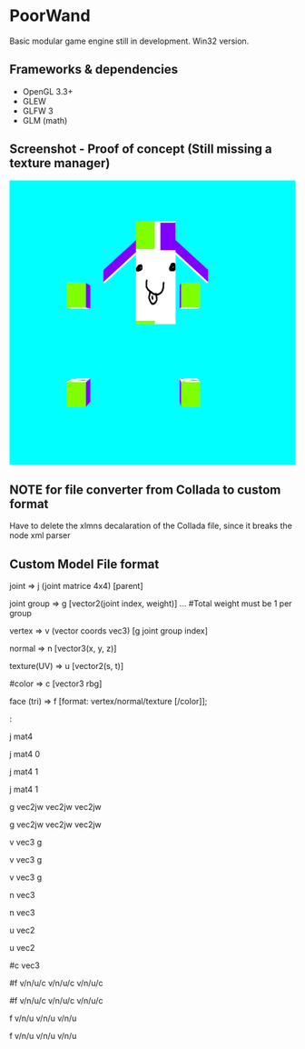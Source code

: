 # PoorWand

Basic modular game engine still in development. Win32 version.

## Frameworks & dependencies
- OpenGL 3.3+
- GLEW
- GLFW 3
- GLM (math)

## Screenshot - Proof of concept (Still missing a texture manager)
<img src="readme_pics/game-engine.png" height="500" alt="Proof of concept game engine" />

## NOTE for file converter from Collada to custom format
Have to delete the xlmns decalaration of the Collada file, since it breaks the node xml parser

## Custom Model File format

joint        => j (joint matrice 4x4) [parent]

joint group  => g [vector2(joint index, weight)] ... #Total weight must be 1 per group

vertex       => v (vector coords vec3) [g joint group index]

normal       => n [vector3(x, y, z)]

texture(UV)  => u [vector2(s, t)]

#color        => c [vector3 rbg]

face (tri)   => f [format: vertex/normal/texture [/color]];<br />

:

j mat4

j mat4 0

j mat4 1

j mat4 1

g vec2jw vec2jw vec2jw

g vec2jw vec2jw vec2jw

v vec3 g

v vec3 g

v vec3 g

n vec3

n vec3

u vec2

u vec2

#c vec3

#f v/n/u/c v/n/u/c v/n/u/c

#f v/n/u/c v/n/u/c v/n/u/c

f v/n/u v/n/u v/n/u

f v/n/u v/n/u v/n/u
